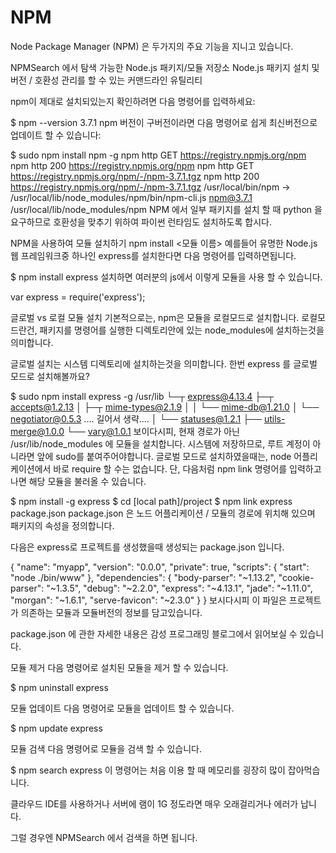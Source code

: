 # NPM

Node Package Manager (NPM) 은 두가지의 주요 기능을 지니고 있습니다.

NPMSearch 에서 탐색 가능한 Node.js 패키지/모듈 저장소
Node.js 패키지 설치 및 버전 / 호환성 관리를 할 수 있는 커맨드라인 유틸리티
 

npm이 제대로 설치되있는지 확인하려면 다음 명령어를 입력하세요:

$ npm --version
3.7.1
npm 버전이 구버전이라면 다음 명령어로 쉽게 최신버전으로 업데이트 할 수 있습니다:

$ sudo npm install npm -g
npm http GET https://registry.npmjs.org/npm
npm http 200 https://registry.npmjs.org/npm
npm http GET https://registry.npmjs.org/npm/-/npm-3.7.1.tgz
npm http 200 https://registry.npmjs.org/npm/-/npm-3.7.1.tgz
/usr/local/bin/npm -> /usr/local/lib/node_modules/npm/bin/npm-cli.js
npm@3.7.1 /usr/local/lib/node_modules/npm
NPM 에서 일부 패키지를 설치 할 때 python 을 요구하므로 호환성을 맞추기 위하여 파이썬 런타임도 설치하도록 합시다.

 NPM을 사용하여 모듈 설치하기
npm install <모듈 이름>
예를들어 유명한 Node.js 웹 프레임워크중 하나인 express를 설치한다면 다음 명령어를 입력하면됩니다.

$ npm install express
설치하면 여러분의 js에서 이렇게 모듈을 사용 할 수 있습니다.

var express = require('express');
 

글로벌 vs 로컬 모듈 설치
기본적으로는, npm은 모듈을 로컬모드로 설치합니다. 로컬모드란건, 패키지를 명령어를 실행한 디렉토리안에 있는 node_modules에 설치하는것을 의미합니다.

글로벌 설치는 시스템 디렉토리에 설치하는것을 의미합니다. 한번 express 를 글로벌 모드로 설치해볼까요?

$ sudo npm install express -g
/usr/lib
└─┬ express@4.13.4
 ├─┬ accepts@1.2.13
 │ ├─┬ mime-types@2.1.9
 │ │ └── mime-db@1.21.0
 │ └── negotiator@0.5.3
 .... 길어서 생략....
 │ └── statuses@1.2.1
 ├── utils-merge@1.0.0
 └── vary@1.0.1
보이다시피, 현재 경로가 아닌 /usr/lib/node_modules 에 모듈을 설치합니다.
시스템에 저장하므로, 루트 계정이 아니라면 앞에 sudo를 붙여주어야합니다.
글로벌 모드로 설치하였을때는, node 어플리케이션에서 바로 require 할 수는 없습니다.
단, 다음처럼 npm link 명령어를 입력하고나면 해당 모듈을 불러올 수 있습니다.

$ npm install -g express
$ cd [local path]/project
$ npm link express
package.json
package.json 은 노드 어플리케이션 / 모듈의 경로에 위치해 있으며 패키지의 속성을 정의합니다.

다음은 express로 프로젝트를 생성했을때 생성되는 package.json 입니다.

{
  "name": "myapp",
  "version": "0.0.0",
  "private": true,
  "scripts": {
    "start": "node ./bin/www"
  },
  "dependencies": {
    "body-parser": "~1.13.2",
    "cookie-parser": "~1.3.5",
    "debug": "~2.2.0",
    "express": "~4.13.1",
    "jade": "~1.11.0",
    "morgan": "~1.6.1",
    "serve-favicon": "~2.3.0"
  }
}
보시다시피 이 파일은 프로젝트가 의존하는 모듈과 모듈버전의 정보를 담고있습니다.

package.json 에 관한 자세한 내용은 감성 프로그래밍 블로그에서 읽어보실 수 있습니다.

 

모듈 제거
다음 명령어로 설치된 모듈을 제거 할 수 있습니다.

$ npm uninstall express
 

모듈 업데이트
다음 명령어로 모듈을 업데이트 할 수 있습니다.

$ npm update express
 

모듈 검색
다음 명령어로 모듈을 검색 할 수 있습니다.

$ npm search express
이 명령어는 처음 이용 할 때 메모리를 굉장히 많이 잡아먹습니다.

클라우드 IDE를 사용하거나 서버에 램이 1G 정도라면 매우 오래걸리거나 에러가 납니다.

그럴 경우엔 NPMSearch 에서 검색을 하면 됩니다.
